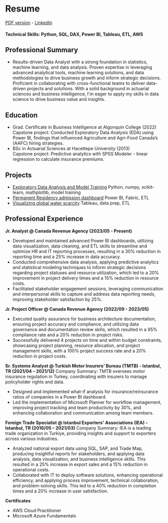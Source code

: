 # Resume
[PDF version](https://github.com/LegateG/ds_portfolio/blob/main/resume_gorkemBayar.pdf) - [LinkedIn](https://www.linkedin.com/in/gorkemb/)
#### Technical Skills: Python, SQL, DAX, Power BI, Tableau, ETL, AWS

## Professional Summary
- Results-driven Data Analyst with a strong foundation in statistics, machine learning, and data analysis. Proven expertise in leveraging advanced analytical tools, machine learning solutions, and data methodologies to drive business growth and inform strategic decisions. Proficient in collaborating with cross-functional teams to deliver data-driven projects and solutions. With a solid background in actuarial sciences and business intelligence, I'm eager to apply my skills in data science to drive business value and insights.  

## Education
- Grad. Certificate in Business Intelligence at Algonquin College (2022)<br>
Capstone project: Conducted Exploratory Data Analysis (EDA) using Power BI, findings that influenced Agriculture and Agri-Food Canada’s (AAFC) hiring strategies.
- BSc in Actuarial Sciences at Hacettepe University (2013)<br>
Capstone project: Predictive analytics with SPSS Modeler - linear regression to calculate insurance premiums.

## Projects
- [Exploratory Data Analysis and Model Training](https://github.com/LegateG/expdataanalysis) Python, numpy, scikit-learn, mathplotlib, model training 
- [Permanent Residency admission dashboard](https://app.fabric.microsoft.com/view?r=eyJrIjoiOWU0NGQ5ODQtYmE2NC00NzgwLTllYjEtYzQyNzI4YWQ1OGU0IiwidCI6IjdjMDFkZWNlLTcwNzUtNGM3OC04MWE0LWMyMGEyODYxMzlkZSIsImMiOjF9) Power BI, Fabric, ETL 
- [Visualizing global water scarcity](https://public.tableau.com/app/profile/gorkem.bayar/viz/WaterScarcityAroundtheGlobe/Story) Tableau, data prep, ETL 

## Professional Experience
**Jr. Analyst @ Canada Revenue Agency (2023/05 - Present)**
- Developed and maintained advanced Power BI dashboards, utilizing data visualization, data cleaning, and ETL skills to streamline and optimize HR and IT reporting processes, resulting in a 30% reduction in reporting time and a 25% increase in data accuracy.
- Conducted comprehensive data analysis, applying predictive analytics and statistical modeling techniques to inform strategic decisions regarding project statuses and resource utilization, which led to a 20% improvement in project delivery times and a 15% reduction in resource costs. 
- Facilitated stakeholder engagement sessions, leveraging communication and interpersonal skills to capture and address data reporting needs, improving stakeholder satisfaction by 25%. 

**Jr. Project Officer @ Canada Revenue Agency (2022/09 - 2023/05)** 
- Executed quality assurance for business architecture documentation, ensuring project accuracy and compliance, and utilizing data governance and documentation review skills, which resulted in a 95% compliance rate and a 20% reduction in project risks.
- Successfully delivered 4 projects on time and within budget constraints, showcasing project planning, resource allocation, and project management skills, with a 100% project success rate and a 20% reduction in project costs.

**Sr. Systems Analyst @ Turkish Motor Insurers’ Bureau (TMTB) - Istanbul, TR (2021/04 – 2021/12)**
Company Summary: TMTB oversees motor insurance regulation in Turkey, coordinating with insurers to manage policyholder rights and data. 
- Designed and implemented what-if analysis for insurance/reinsurance ratios of companies in a Power BI dashboard.
- Led the implementation of Microsoft Planner for workflow management, improving project tracking and team
productivity by 30%, and enhancing collaboration and communication among team members.

**Foreign Trade Specialist @ Istanbul Exporters' Associations (IEA) - Istanbul, TR (2016/05 – 2021/03)**
Company Summary: IEA is a leading trade organization in Turkiye, providing insights and support to exporters across various industries.
- Analyzed national export data using SQL, SAP, and Trade Map, producing insightful reports for stakeholders, and applying data analysis, data visualization, and business intelligence skills. This resulted in a 25% increase in export sales and a 15% reduction in operational costs.
- Collaborated with IT to deploy software solutions, enhancing operational efficiency, and applying process improvement, technical collaboration, and problem-solving skills. This led to a 40% reduction in completion times and a 20% increase in user satisfaction.

**Certificates**
- AWS Cloud Practitioner
- Microsoft Azure Fundamentals
